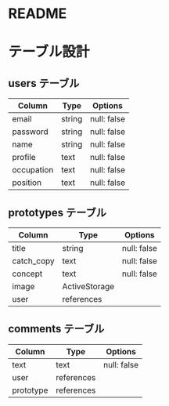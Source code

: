 # README
# テーブル設計

## users テーブル

| Column    | Type   | Options     |
| --------  | ------ | ----------- |
| email     | string | null: false |
| password  | string | null: false |
| name      | string | null: false |
| profile   | text   | null: false |
| occupation| text   | null: false |
| position  | text   | null: false |



## prototypes テーブル

| Column    | Type   | Options     |
| ------    | ------ | ----------- |
| title     | string | null: false |
| catch_copy| text   | null: false |
| concept   | text   | null: false |
| image     | ActiveStorage        |
| user      | references           |


## comments テーブル

| Column    | Type   | Options     |
| ------    | ------ | ----------- |
| text      | text   | null: false |
| user      | references           |
| prototype | references           |



